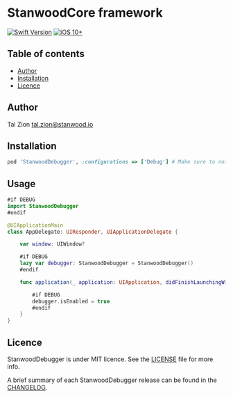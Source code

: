 
# StanwoodCore framework

[![Swift Version](https://img.shields.io/badge/Swift-4.1.x-orange.svg)]()
[![iOS 10+](https://img.shields.io/badge/iOS-10+-EB7943.svg)]()

## Table of contents

- [Author](#author)
- [Installation](#installation)
- [Licence](#licence)


## Author

Tal Zion tal.zion@stanwood.io

## Installation

```ruby
pod 'StanwoodDebugger', :configurations => ['Debug'] # Make sure to not add this framework to Release
```

## Usage

```swift
#if DEBUG
import StanwoodDebugger
#endif

@UIApplicationMain
class AppDelegate: UIResponder, UIApplicationDelegate {

    var window: UIWindow?

    #if DEBUG
    lazy var debugger: StanwoodDebugger = StanwoodDebugger()
    #endif

    func application(_ application: UIApplication, didFinishLaunchingWithOptions launchOptions: [UIApplicationLaunchOptionsKey: Any]?) -> Bool {

        #if DEBUG
        debugger.isEnabled = true
        #endif
    }
}
```
## Licence

StanwoodDebugger is under MIT licence. See the [LICENSE](https://github.com/stanwood/Stanwood_Debugger_iOS/blob/master/LICENSE.md) file for more info.

A brief summary of each StanwoodDebugger release can be found in the [CHANGELOG](https://github.com/stanwood/Stanwood_Debugger_iOS/blob/master/CHANGELOG.md).

